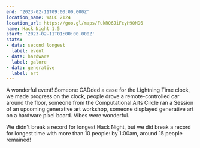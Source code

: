 ```yaml
---
end: '2023-02-11T09:00:00.000Z'
location_name: WALC 2124
location_url: https://goo.gl/maps/FukRQ6JiFcyH9QND6
name: Hack Night 1.5
start: '2023-02-11T01:00:00.000Z'
stats:
- data: second longest
  label: event
- data: hardware
  label: galore
- data: generative
  label: art
---
```


A wonderful event! Someone CADded a case for the Lightning Time clock, we made progress on the clock, people drove a remote-controlled car around the floor, someone from the Computational Arts Circle ran a Session of an upcoming generative art workshop, someone displayed generative art on a hardware pixel board. Vibes were wonderful.

We didn't break a record for longest Hack Night, but we did break a record for longest time with more than 10 people: by 1:00am, around 15 people remained!